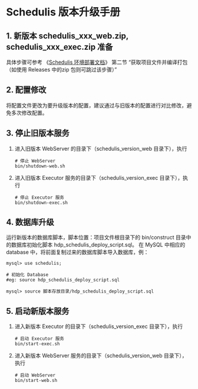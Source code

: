 # Schedulis 版本升级手册
## 1. 新版本 schedulis_xxx_web.zip, schedulis_xxx_exec.zip 准备
具体步骤可参考 《[Schedulis 环境部署文档](./schedulis_deploy_cn.md)》 第二节 “获取项目文件并编译打包（如使用 Releases 中的zip 包则可跳过该步骤）”
## 2. 配置修改
将配置文件更改为要升级版本的配置，建议通过与旧版本的配置进行对比修改，避免多次修改配置。
## 3. 停止旧版本服务
1. 进入旧版本 WebServer 的目录下（schedulis_version_web 目录下），执行
    ```shell
    # 停止 WebServer
    bin/shutdown-web.sh
    ```
2. 进入旧版本 Executor 服务的目录下（schedulis_version_exec 目录下），执行
    ```shell
    # 停止 Executor 服务
    bin/shutdown-exec.sh
    ```
## 4. 数据库升级
运行新版本的数据库脚本，脚本位置：项目文件根目录下的 bin/construct 目录中的数据库初始化脚本 hdp\_schedulis\_deploy\_script.sql。
在 MySQL 中相应的 database 中，将前面复制过来的数据库脚本导入数据库，例：
```shell
mysql> use schedulis; 

# 初始化 Database
#eg: source hdp_schedulis_deploy_script.sql

mysql> source 脚本存放目录/hdp_schedulis_deploy_script.sql
```

## 5. 启动新版本服务
1. 进入新版本 Executor 的目录下（schedulis_version_exec 目录下），执行
    ```shell
    # 启动 Executor 服务
    bin/start-exec.sh
    ```
2. 进入新版本 WebServer 服务的目录下（schedulis_version_web 目录下），执行
    ```shell
    # 启动 WebServer
    bin/start-web.sh
    ```